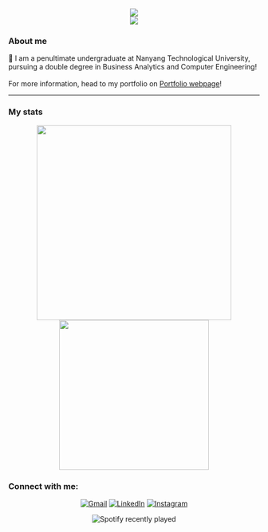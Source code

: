 <h1 align="center">
    <img src="https://readme-typing-svg.herokuapp.com?font=Squada+One&weight=900&pause=1000&center=true&random=false&width=435&lines=Hello+there"><br>
    <img src="https://media.giphy.com/media/v1.Y2lkPTc5MGI3NjExZjQ2ZGY0bzZweG1kOHV0dmtzM2kydWNjYzV3ajVqcDg4ZnNkZTEzZSZlcD12MV9pbnRlcm5hbF9naWZfYnlfaWQmY3Q9Zw/xTiIzJSKB4l7xTouE8/giphy.gif">
</h1>

<div align="left">
<h3> About me </h3>
📖 I am a penultimate undergraduate at Nanyang Technological University, pursuing a double degree in Business Analytics and Computer Engineering!<br>
<br>
For more information, head to my portfolio on <a href="https://zhihaohong52.github.io", target="_blank">Portfolio webpage</a>!
</div>

<hr/>
<h3 align="left"> My stats</h3>
<div align="center">
<img width="390" src="https://github-readme-stats.vercel.app/api?username=zhihaohong52&show_icons=true&theme=radial">
<img width="300" src="https://github-readme-stats.vercel.app/api/top-langs/?username=zhihaohong52&layout=compact">
</div>

<h3 align="left">Connect with me:</h3>
<p align="center">
<a href="mailto:zhihao.hong.52@gmail.com"><img src="https://img.shields.io/badge/gmail-EA4335?style=for-the-badge&logo=gmail&logoColor=white" alt="Gmail"/></a>
<a href="https://www.linkedin.com/in/zhihaohong52" target="blank"><img src="https://img.shields.io/badge/LinkedIn-0A66C2?style=for-the-badge&logo=linkedin&logoColor=white" alt="LinkedIn"/></a>
<a href="https://www.instagram.com/zhihao.hong.52" target="blank"><img src="https://img.shields.io/badge/instagram-E4405F?style=for-the-badge&logo=instagram&logoColor=white" alt="Instagram"/></a>
</p>

<div align="center">
    
![Spotify recently played](https://spotify-recently-played-readme.vercel.app/api?user=12154528144)

</div>

<!--
**zhihaohong52/zhihaohong52** is a ✨ _special_ ✨ repository because its `README.md` (this file) appears on your GitHub profile.

Here are some ideas to get you started:

- 🔭 I’m currently working on ...
- 🌱 I’m currently learning ...
- 👯 I’m looking to collaborate on ...
- 🤔 I’m looking for help with ...
- 💬 Ask me about ...
- 📫 How to reach me: ...
- 😄 Pronouns: ...
- ⚡ Fun fact: ...
-->

